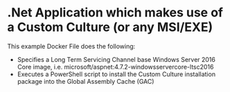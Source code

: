 # .Net Application which makes use of a Custom Culture (or any MSI/EXE)

This example Docker File does the following:
* Specifies a Long Term Servicing Channel base Windows Server 2016 Core image, i.e. microsoft/aspnet:4.7.2-windowsservercore-ltsc2016
* Executes a PowerShell script to install the Custom Culture installation package into the Global Assembly Cache (GAC)

